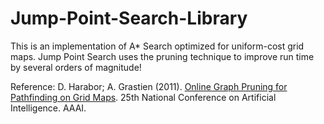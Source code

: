 # Jump-Point-Search-Library
This is an implementation of A* Search optimized for uniform-cost grid maps. Jump Point Search uses the pruning technique to improve run time by several orders of magnitude!

Reference:
D. Harabor; A. Grastien (2011). [Online Graph Pruning for Pathfinding on Grid Maps](http://users.cecs.anu.edu.au/~dharabor/data/papers/harabor-grastien-aaai11.pdf). 25th National Conference on Artificial Intelligence. AAAI.
